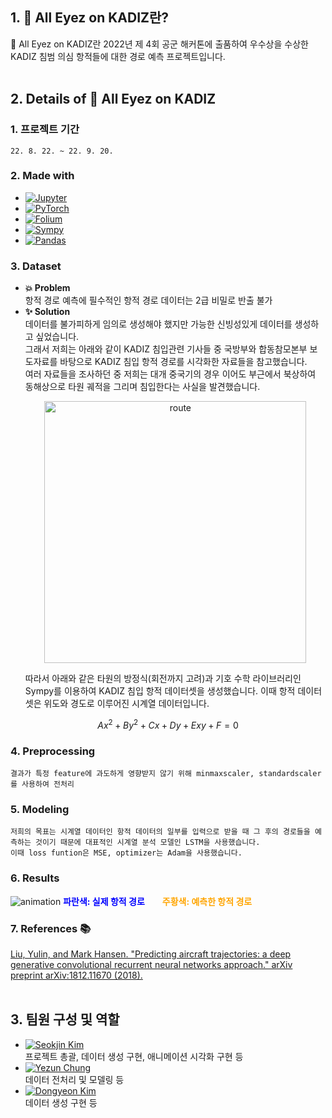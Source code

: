 ## 1. 👀 All Eyez on KADIZ란?

👀 All Eyez on KADIZ란 2022년 제 4회 공군 해커톤에 출품하여 우수상을 수상한 KADIZ 침범 의심 항적들에 대한 경로 예측 프로젝트입니다.
</br>
</br>

## 2. Details of 👀 All Eyez on KADIZ

### 1. 프로젝트 기간
    22. 8. 22. ~ 22. 9. 20.
### 2. Made with
 * [![Jupyter](https://img.shields.io/badge/jupyter-gray?style=for-the-badge&logo=Jupyter)](https://jupyter.org/)
 * [![PyTorch](https://img.shields.io/badge/PyTorch-%23EE4C2C.svg?style=for-the-badge&logo=PyTorch&logoColor=white)](https://pytorch.org/)
 * [![Folium](https://img.shields.io/badge/Folium-brightgreen?style=for-the-badge&logo=folium&logoColor=white)](http://python-visualization.github.io/folium/)
 * [![Sympy](https://img.shields.io/badge/sympy-%230C55A5.svg?style=for-the-badge&logo=sympy&logoColor=white)](https://www.sympy.org/en/index.html)
 * [![Pandas](https://img.shields.io/badge/pandas-%23150458.svg?style=for-the-badge&logo=pandas&logoColor=white)](https://pandas.pydata.org/docs/index.html)
 ### 3. Dataset 
 * **💥 Problem**</br>
    항적 경로 예측에 필수적인 항적 경로 데이터는 2급 비밀로 반출 불가
 * **✨ Solution**</br>
    데이터를 불가피하게 임의로 생성해야 했지만 가능한 신빙성있게 데이터를 생성하고 싶었습니다.</br>
    그래서 저희는 아래와 같이 KADIZ 침입관련 기사들 중 국방부와 합동참모본부 보도자료를 바탕으로 KADIZ 침입 항적 경로를 시각화한 자료들을 참고했습니다.</br>
    여러 자료들을 조사하던 중 저희는 대개 중국기의 경우 이어도 부근에서 북상하여 동해상으로 타원 궤적을 그리며 침입한다는 사실을 발견했습니다.
    <p align="center">
        <img width="419" alt="route" src="https://user-images.githubusercontent.com/42788336/197400385-ed5f8d0a-b746-4e7c-a0b6-54b27f72700e.png">
    </p>
    따라서 아래와 같은 타원의 방정식(회전까지 고려)과 기호 수학 라이브러리인 Sympy를 이용하여 KADIZ 침입 항적 데이터셋을 생성했습니다. 이때 항적 데이터셋은 위도와 경도로 이루어진 시계열 데이터입니다.
```math
Ax^2+By^2+Cx+Dy+Exy+F = 0
```
 ### 4. Preprocessing
    결과가 특정 feature에 과도하게 영향받지 않기 위해 minmaxscaler, standardscaler를 사용하여 전처리

 ### 5. Modeling
    저희의 목표는 시계열 데이터인 항적 데이터의 일부를 입력으로 받을 때 그 후의 경로들을 예측하는 것이기 때문에 대표적인 시계열 분석 모델인 LSTM을 사용했습니다.
    이때 loss funtion은 MSE, optimizer는 Adam을 사용했습니다.

 ### 6. Results
 ![animation](https://user-images.githubusercontent.com/42788336/197400667-9e9605f1-a56a-4836-b17f-24f73e055317.gif)
<span style="color:blue; font-weight:bold;">파란색: 실제 항적 경로</span>&emsp;&emsp;<span style="color:orange; font-weight:bold;">주황색: 예측한 항적 경로</span>

 ### 7. References 📚
 [Liu, Yulin, and Mark Hansen. "Predicting aircraft trajectories: a deep generative convolutional recurrent neural networks approach." arXiv preprint arXiv:1812.11670 (2018).](https://arxiv.org/abs/1812.11670)
</br>
</br>

## 3. 팀원 구성 및 역할

* [![Seokjin Kim](https://img.shields.io/badge/-%F0%9F%91%A8%F0%9F%8F%BB%E2%80%8D%F0%9F%92%BB%20Seokjin%20Kim-blue)](https://github.com/SukJinKim)</br>
    프로젝트 총괄, 데이터 생성 구현, 애니메이션 시각화 구현 등
* [![Yezun Chung](https://img.shields.io/badge/-%F0%9F%91%A8%F0%9F%8F%BB%E2%80%8D%F0%9F%92%BB%20Yezun%20Chung-brightgreen)](https://github.com/Chungyezun)</br>
    데이터 전처리 및 모델링 등
* [![Dongyeon Kim](https://img.shields.io/badge/-%F0%9F%91%A8%F0%9F%8F%BB%E2%80%8D%F0%9F%92%BB%20Dongyeon%20Kim-orange)](https://github.com/dongyeon22)</br>
    데이터 생성 구현 등
